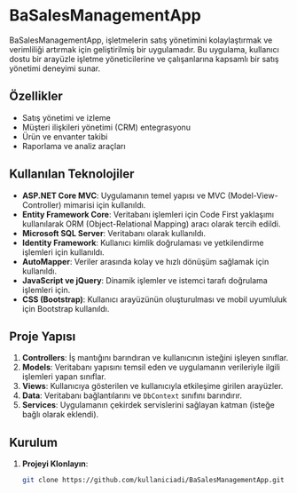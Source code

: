 # BaSalesManagementApp

BaSalesManagementApp, işletmelerin satış yönetimini kolaylaştırmak ve verimliliği artırmak için geliştirilmiş bir uygulamadır. Bu uygulama, kullanıcı dostu bir arayüzle işletme yöneticilerine ve çalışanlarına kapsamlı bir satış yönetimi deneyimi sunar.

## Özellikler

- Satış yönetimi ve izleme
- Müşteri ilişkileri yönetimi (CRM) entegrasyonu
- Ürün ve envanter takibi
- Raporlama ve analiz araçları

## Kullanılan Teknolojiler

- **ASP.NET Core MVC**: Uygulamanın temel yapısı ve MVC (Model-View-Controller) mimarisi için kullanıldı.
- **Entity Framework Core**: Veritabanı işlemleri için Code First yaklaşımı kullanılarak ORM (Object-Relational Mapping) aracı olarak tercih edildi.
- **Microsoft SQL Server**: Veritabanı olarak kullanıldı.
- **Identity Framework**: Kullanıcı kimlik doğrulaması ve yetkilendirme işlemleri için kullanıldı.
- **AutoMapper**: Veriler arasında kolay ve hızlı dönüşüm sağlamak için kullanıldı.
- **JavaScript ve jQuery**: Dinamik işlemler ve istemci tarafı doğrulama işlemleri için.
- **CSS (Bootstrap)**: Kullanıcı arayüzünün oluşturulması ve mobil uyumluluk için Bootstrap kullanıldı.

## Proje Yapısı

1. **Controllers**: İş mantığını barındıran ve kullanıcının isteğini işleyen sınıflar.
2. **Models**: Veritabanı yapısını temsil eden ve uygulamanın verileriyle ilgili işlemleri yapan sınıflar.
3. **Views**: Kullanıcıya gösterilen ve kullanıcıyla etkileşime girilen arayüzler.
4. **Data**: Veritabanı bağlantılarını ve `DbContext` sınıfını barındırır.
5. **Services**: Uygulamanın çekirdek servislerini sağlayan katman (isteğe bağlı olarak eklendi).

## Kurulum

1. **Projeyi Klonlayın**:
   ```bash
   git clone https://github.com/kullaniciadi/BaSalesManagementApp.git
